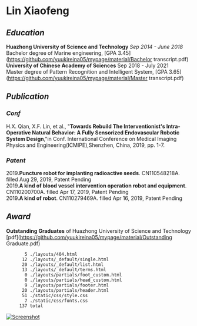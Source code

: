 # Lin Xiaofeng

## _Education_

**Huazhong University of Science and Technology** _Sep 2014 - June 2018_<br/>
Bachelor degree of Marine engineering, [GPA 3.45](https://github.com/yuukireina05/mypage/material/Bachelor transcript.pdf)<br/> 
**University of Chinese Academy of Sciences** Sep 2018 - July 2021<br/>
Master degree of Pattern Recognition and Intelligent System, [GPA 3.65](https://github.com/yuukireina05/mypage/material/Master transcript.pdf)
## _Publication_
### _Conf_
H.X. Qian, X.F. Lin, et al., "**Towards Rebuild The Interventionist's Intra-Operative Natural Behavior: A Fully Sensorized Endovascular Robotic System Design**,"in Conf. International Conference on Medical Imaging Physics and Engineering(ICMIPE),Shenzhen, China, 2019, pp. 1-7.
### _Patent_
2019.**Puncture robot for implanting radioactive seeds**. CN110548218A. filled Aug 29, 2019, Patent Pending<br/>
2019.**A kind of blood vessel intervention operation robot and equipment**. CN110200700A. filled Apr 17, 2019, Patent Pending<br/>
2019.**A kind of robot**. CN110279469A. filled Apr 16, 2019, Patent Pending<br/>

## _Award_
**Outstanding Graduates** of Huazhong University of Science and Technology [pdf](https://github.com/yuukireina05/mypage/material/Outstanding Graduate.pdf)


```
       5 ./layouts/404.html
      12 ./layouts/_default/single.html
      20 ./layouts/_default/list.html
      13 ./layouts/_default/terms.html
       0 ./layouts/partials/foot_custom.html
       0 ./layouts/partials/head_custom.html
       9 ./layouts/partials/footer.html
      20 ./layouts/partials/header.html
      51 ./static/css/style.css
       7 ./static/css/fonts.css
     137 total
```

[![Screenshot](https://github.com/yihui/hugo-xmin/raw/master/images/screenshot.png)](https://xmin.yihui.name)
